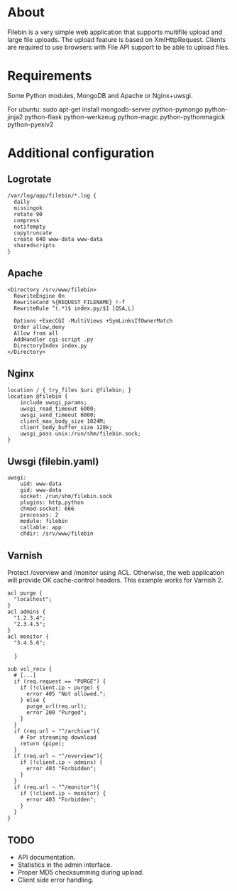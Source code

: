 About
=====
Filebin is a very simple web application that supports multifile upload and large file uploads. The upload feature is based on XmlHttpRequest. Clients are required to use browsers with File API support to be able to upload files.

Requirements
============
Some Python modules, MongoDB and Apache or Nginx+uwsgi.

For ubuntu:
    sudo apt-get install mongodb-server python-pymongo python-jinja2 python-flask python-werkzeug python-magic python-pythonmagick python-pyexiv2 

Additional configuration
========================

Logrotate
---------
    /var/log/app/filebin/*.log {
      daily
      missingok
      rotate 90
      compress
      notifempty
      copytruncate
      create 640 www-data www-data
      sharedscripts
    }

Apache
------
    <Directory /srv/www/filebin>
      RewriteEngine On
      RewriteCond %{REQUEST_FILENAME} !-f
      RewriteRule ^(.*)$ index.py/$1 [QSA,L]
    
      Options +ExecCGI -MultiViews +SymLinksIfOwnerMatch
      Order allow,deny
      Allow from all
      AddHandler cgi-script .py
      DirectoryIndex index.py
    </Directory>

Nginx 
-------
    location / { try_files $uri @filebin; }
    location @filebin {
        include uwsgi_params;
        uwsgi_read_timeout 6000;
        uwsgi_send_timeout 6000;
        client_max_body_size 1024M;
        client_body_buffer_size 128k;
        uwsgi_pass unix:/run/shm/filebin.sock;
    }

Uwsgi (filebin.yaml)
-------
    uwsgi:
        uid: www-data
        gid: www-data
        socket: /run/shm/filebin.sock
        plugins: http,python
        chmod-socket: 666
        processes: 2
        module: filebin
        callable: app
        chdir: /srv/www/filebin

Varnish
-------
Protect /overview and /monitor using ACL. Otherwise, the web application will provide OK cache-control headers. This example works for Varnish 2.

    acl purge {
      "localhost";
    }
    acl admins {
      "1.2.3.4";
      "2.3.4.5";
    }
    acl monitor {
      "3.4.5.6";
    }
    
    sub vcl_recv {
      # [...]
      if (req.request == "PURGE") {
        if (!client.ip ~ purge) {
          error 405 "Not allowed.";
        } else {
          purge_url(req.url);
          error 200 "Purged";
        }
      }
      if (req.url ~ "^/archive"){
        # For streaming download
        return (pipe);
      }
      if (req.url ~ "^/overview"){
        if (!client.ip ~ admins) {
          error 403 "Forbidden";
        }
      }
      if (req.url ~ "^/monitor"){
        if (!client.ip ~ monitor) {
          error 403 "Forbidden";
        }
      }
    }

TODO
----
* API documentation.
* Statistics in the admin interface.
* Proper MD5 checksumming during upload.
* Client side error handling.
